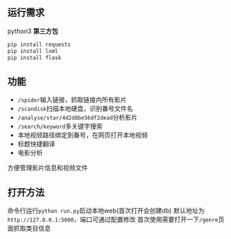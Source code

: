 ## 运行需求
python3
**第三方包**
```bash
pip install requests
pip install lxml
pip install flask
```
## 功能

- `/spider`输入链接，抓取链接内所有影片
- `/scandisk`扫描本地硬盘，识别番号文件名
- `/analyse/star/4d2d8be56df2dead`分析影片
- `/search/keyword`多关键字搜索
- 本地视频路径绑定到番号，在网页打开本地视频
- 标题快捷翻译
- 电影分析

方便管理影片信息和视频文件


## 打开方法
命令行运行`python run.py`启动本地web(首次打开会创建db)
默认地址为`http://127.0.0.1:5000`，端口可通过配置修改
首次使用需要打开一下`/genre`页面抓取类目信息

